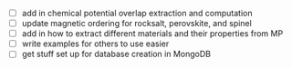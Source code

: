 - [ ] add in chemical potential overlap extraction and computation
- [ ] update magnetic ordering for rocksalt, perovskite, and spinel
- [ ] add in how to extract different materials and their properties from MP
- [ ] write examples for others to use easier
- [ ] get stuff set up for database creation in MongoDB
